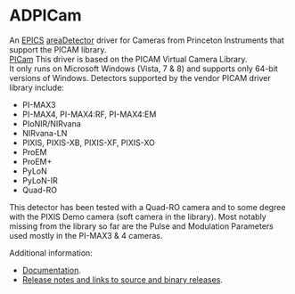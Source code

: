 ADPICam
=============
An 
[EPICS](http://www.aps.anl.gov/epics/) 
[areaDetector](http://cars.uchicago.edu/software/epics/areaDetector.html) 
driver for Cameras from Princeton Instruments that support the PICAM library.  
[PICam](ftp://ftp.princetoninstruments.com/public/Manuals/Princeton%20Instruments/PICam%20User%20Manual.pdf)
This driver is based on the PICAM Virtual Camera Library.  
It only runs on Microsoft Windows (Vista, 7 & 8) and supports only 64-bit 
versions of Windows. Detectors supported by the vendor PICAM driver library include:
* PI-MAX3
* PI-MAX4, PI-MAX4:RF, PI-MAX4:EM
* PIoNIR/NIRvana
* NIRvana-LN
* PIXIS, PIXIS-XB, PIXIS-XF, PIXIS-XO
* ProEM
* ProEM+
* PyLoN
* PyLoN-IR
* Quad-RO

This detector has been tested with a Quad-RO camera and to some degree with the 
PIXIS Demo camera (soft camera in the library).  Most notably missing from the 
library so far are the Pulse and Modulation Parameters used mostly in the 
PI-MAX3 & 4 cameras.     

Additional information:
* [Documentation](http://cars.uchicago.edu/software/epics/PICamDoc.html).
* [Release notes and links to source and binary releases](RELEASE.md).
